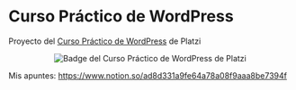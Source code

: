 # Curso Práctico de WordPress

Proyecto del [Curso Práctico de WordPress](https://platzi.com/clases/fundamentos-wordpress/) de Platzi

<p align='center'>
  <img src="https://static.platzi.com/media/achievements/badge-wordpress-fundamentos-d957e1e0-34a6-45cc-80cc-ca01a7b09a59.png" alt="Badge del Curso Práctico de WordPress de Platzi"/>
</p>

Mis apuntes: https://www.notion.so/ad8d331a9fe64a78a08f9aaa8be7394f
